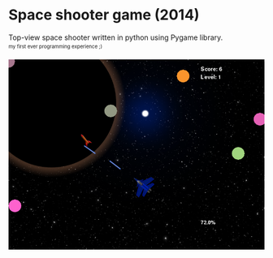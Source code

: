 # Space shooter game (2014)
Top-view space shooter written in python using Pygame library. \
<sub><sup>my first ever programming experience ;)</sup></sub>

![alt text](https://github.com/herr-m/Pygame-space-shooter/blob/master/screenshot.png)
